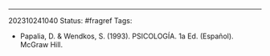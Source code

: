  -------

202310241040
Status: #fragref
Tags: 

- Papalia, D. & Wendkos, S. (1993). PSICOLOGÍA. 1a Ed. (Español). McGraw Hill.
